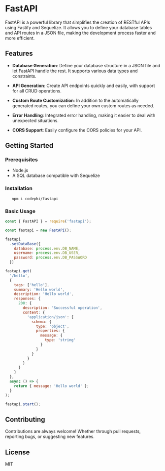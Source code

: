 # FastAPI

FastAPI is a powerful library that simplifies the creation of RESTful APIs using Fastify and Sequelize. It allows you to define your database tables and API routes in a JSON file, making the development process faster and more efficient.

## Features

- **Database Generation**: Define your database structure in a JSON file and let FastAPI handle the rest. It supports various data types and constraints.

- **API Generation**: Create API endpoints quickly and easily, with support for all CRUD operations.

- **Custom Route Customization**: In addition to the automatically generated routes, you can define your own custom routes as needed.

- **Error Handling**: Integrated error handling, making it easier to deal with unexpected situations.

- **CORS Support**: Easily configure the CORS policies for your API.

## Getting Started

### Prerequisites

- Node.js
- A SQL database compatible with Sequelize

### Installation

```
   npm i codephi/fastapi
```

### Basic Usage

```javascript
const { FastAPI } = require('fastapi');

const fastapi = new FastAPI();

fastapi
  .setDataBase({
    database: process.env.DB_NAME,
    username: process.env.DB_USER,
    password: process.env.DB_PASSWORD
  })

fastapi.get(
  '/hello',
  {
    tags: ['hello'],
    summary: 'Hello world',
    description: 'Hello world',
    responses: {
      200: {
        description: 'Successful operation',
        content: {
          'application/json': {
            schema: {
              type: 'object',
              properties: {
                message: {
                  type: 'string'
                }
              }
            }
          }
        }
      }
    }
  },
  async () => {
    return { message: 'Hello world' };
  }
);

fastapi.start();
```

## Contributing
Contributions are always welcome! Whether through pull requests, reporting bugs, or suggesting new features.

## License
MIT
